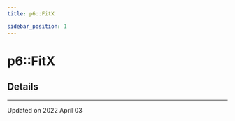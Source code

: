 ```yaml
---
title: p6::FitX

sidebar_position: 1
---
```


# p6::FitX





## Details
-------------------------------

Updated on 2022 April 03